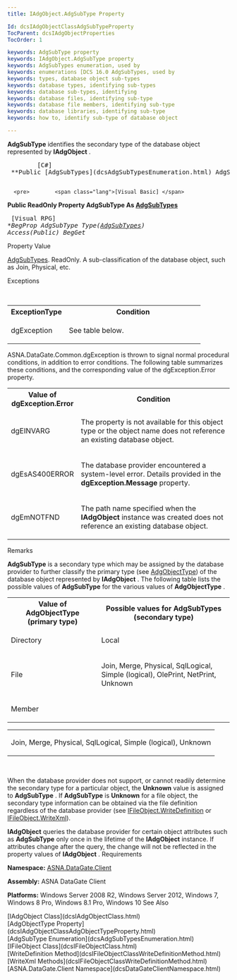 ```yaml
---
title: IAdgObject.AdgSubType Property

Id: dcsIAdgObjectClassAdgSubTypeProperty
TocParent: dcsIAdgObjectProperties
TocOrder: 1

keywords: AdgSubType property
keywords: IAdgObject.AdgSubType property
keywords: AdgSubTypes enumeration, used by
keywords: enumerations [DCS 16.0 AdgSubTypes, used by
keywords: types, database object sub-types
keywords: database types, identifying sub-types
keywords: database sub-types, identifying
keywords: database files, identifying sub-type
keywords: database file members, identifying sub-type
keywords: database libraries, identifying sub-type
keywords: how to, identify sub-type of database object

---
```


**AdgSubType** identifies the secondary type of the database object represented by **IAdgObject** . 
<pre>        <span class="lang">[C#]</span>
 **Public [AdgSubTypes](dcsAdgSubTypesEnumeration.html) AdgSubType { get; }** 
      </pre>
      <pre>        <span class="lang">[Visual Basic] </span>
 **Public ReadOnly Property AdgSubType As [AdgSubTypes](dcsAdgSubTypesEnumeration.html)** 
      </pre>
      <pre class="prettyprint">        <span class="lang">[Visual RPG]</span>
 **BegProp AdgSubType Type([AdgSubTypes](dcsAdgSubTypesEnumeration.html)) Access(*Public) 
     BegGet** 
      </pre>

Property Value <p> [AdgSubTypes](dcsAdgSubTypesEnumeration.html). ReadOnly. A sub-classification of the database object, such as Join, Physical, etc. 
<br />

Exceptions

<br />

<table class="dtTABLE" id="Table3" cellspacing="0">
          <colgroup span="1">
            <col align="middles" span="1" valign="top" width="30%" style="FONT-WEIGHT: bold" />
            <col span="1" width="70%" />
          </colgroup>
          <tr>
            <th colspan="1" rowspan="1">
							ExceptionType</th>
            <th colspan="1" rowspan="1">
							Condition</th>
          </tr>
          <tr>
            <td colspan="1" rowspan="1">

dgException
</td>
            <td colspan="1" rowspan="1">

See table below.
</td>
          </tr>
</table>

ASNA.DataGate.Common.dgException is thrown to signal normal procedural conditions, in addition to error conditions. The following table summarizes these conditions, and the corresponding value of the <span>dgException.Error</span> property.
<br />

<table class="dtTABLE" id="Table2" cellspacing="0">
          <colgroup span="1">
            <col span="1" width="20%" style="FONT-WEIGHT: bold" />
            <col span="1" width="70%" />
          </colgroup>
          <tr>
            <th colspan="1" rowspan="1">
							Value of dgException.Error</th>
            <th colspan="1" rowspan="1">
							Condition
						</th>
          </tr>
          <tr>
            <td colspan="1" rowspan="1">

dgEINVARG
</td>
            <td colspan="1" rowspan="1">

The property is not available for this object type or the object name does not reference an existing database object.
</td>
          </tr>
          <tr>
            <td colspan="1" rowspan="1">

dgEsAS400ERROR
</td>
            <td colspan="1" rowspan="1">

The database provider encountered a system-level error. Details provided in the **dgException.Message** property.
</td>
          </tr>
          <tr>
            <td colspan="1" rowspan="1">

dgEmNOTFND
</td>
            <td colspan="1" rowspan="1">

The path name specified when the **IAdgObject** instance was created does not reference an existing database object.
</td>
          </tr>
</table>

Remarks

**AdgSubType** is a secondary type which may be assigned by the database provider to further classify the primary type (see [ AdgObjectType](dcsIAdgObjectClassAdgObjectTypeProperty.html)) of the database object represented by **IAdgObject** . The following table lists the possible values of **AdgSubType** for the various values of **AdgObjectType** .
<br />

<table class="dtTABLE" id="Table4" style="border-spacing: 0px; x-cell-content-align: Top" cellspacing="0" x-use-null-cells="x-use-null-cells">
          <tr>
            <th colspan="1" rowspan="1">
							Value of AdgObjectType (primary type)
						</th>
            <th colspan="1" rowspan="1">
							Possible values for AdgSubTypes<br />
							 (secondary type)
						</th>
          </tr>
          <tr>
            <td colspan="1" rowspan="1">

Directory
</td>
            <td colspan="1" rowspan="1">

Local
</td>
          </tr>
          <tr>
            <td colspan="1" rowspan="1">

File
</td>
            <td colspan="1" rowspan="1">

Join, Merge, Physical, SqlLogical, Simple (logical), OlePrint, NetPrint, Unknown
</td>
          </tr>
          <tr>
            <td colspan="1" rowspan="1">

Member
</td>
          </tr>
</table>

<table> <tbody> <tr> <td colspan="1" rowspan="1"> <p>Join, Merge, Physical, SqlLogical, Simple (logical), Unknown
</td>
            </tr>
          </tbody>
</table>

<br />

When the database provider does not support, or cannot readily determine the secondary type for a particular object, the **Unknown** value is assigned to **AdgSubType** . If **AdgSubType** is **Unknown** for a file object, the secondary type information can be obtained via the file definition regardless of the database provider (see [ IFileObject.WriteDefinition](dcsIFileObjectClassWriteDefinitionMethod.html) or [ IFileObject.WriteXml](dcsIFileObjectClassWriteDefinitionMethod.html)).

**IAdgObject** queries the database provider for certain object attributes such as **AdgSubType** only once in the lifetime of the **IAdgObject** instance. If attributes change after the query, the change will not be reflected in the property values of **IAdgObject** .
Requirements

**Namespace:** [ASNA.DataGate.Client](dcsDataGateClientNamespace.html) 

**Assembly:** ASNA DataGate Client

**Platforms:** Windows Server 2008 R2, Windows Server 2012, Windows 7, Windows 8 Pro, Windows 8.1 Pro, Windows 10
See Also

<dl />
      [IAdgObject Class](dcsIAdgObjectClass.html)
      <br />
      [AdgObjectType Property](dcsIAdgObjectClassAdgObjectTypeProperty.html)
      <br />
      [AdgSubType Enumeration](dcsAdgSubTypesEnumeration.html)
      <br />
      [IFileObject Class](dcsIFileObjectClass.html)
      <br />
      [WriteDefinition Method](dcsIFileObjectClassWriteDefinitionMethod.html)
      <br />
      [WriteXml Methods](dcsIFileObjectClassWriteDefinitionMethod.html)
      <br />
      [ASNA.DataGate.Client Namespace](dcsDataGateClientNamespace.html)

